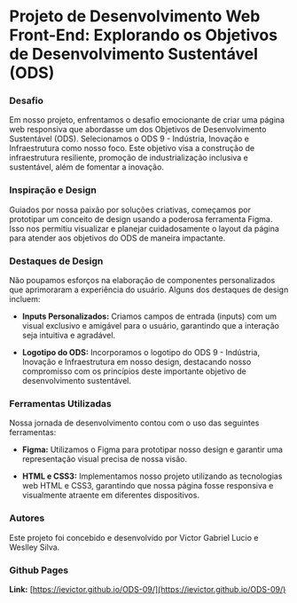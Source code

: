 # Projeto de Desenvolvimento Web Front-End: Explorando os Objetivos de Desenvolvimento Sustentável (ODS)

### Desafio
Em nosso projeto, enfrentamos o desafio emocionante de criar uma página web responsiva que abordasse um dos Objetivos de Desenvolvimento Sustentável (ODS). Selecionamos o ODS 9 - Indústria, Inovação e Infraestrutura como nosso foco. Este objetivo visa a construção de infraestrutura resiliente, promoção de industrialização inclusiva e sustentável, além de fomentar a inovação.

### Inspiração e Design
Guiados por nossa paixão por soluções criativas, começamos por prototipar um conceito de design usando a poderosa ferramenta Figma. Isso nos permitiu visualizar e planejar cuidadosamente o layout da página para atender aos objetivos do ODS de maneira impactante.

### Destaques de Design
Não poupamos esforços na elaboração de componentes personalizados que aprimoraram a experiência do usuário. Alguns dos destaques de design incluem:

- **Inputs Personalizados:** Criamos campos de entrada (inputs) com um visual exclusivo e amigável para o usuário, garantindo que a interação seja intuitiva e agradável.

- **Logotipo do ODS:** Incorporamos o logotipo do ODS 9 - Indústria, Inovação e Infraestrutura em nosso design, destacando nosso compromisso com os princípios deste importante objetivo de desenvolvimento sustentável.

### Ferramentas Utilizadas
Nossa jornada de desenvolvimento contou com o uso das seguintes ferramentas:

- **Figma:** Utilizamos o Figma para prototipar nosso design e garantir uma representação visual precisa de nossa visão.

- **HTML e CSS3:** Implementamos nosso projeto utilizando as tecnologias web HTML e CSS3, garantindo que nossa página fosse responsiva e visualmente atraente em diferentes dispositivos.

### Autores
Este projeto foi concebido e desenvolvido por Victor Gabriel Lucio e Weslley Silva.

### Github Pages
**Link:** [https://ievictor.github.io/ODS-09/](https://ievictor.github.io/ODS-09/)
